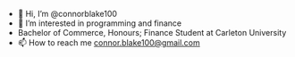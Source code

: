 - 👋 Hi, I’m @connorblake100
- 👀 I’m interested in programming and finance
- Bachelor of Commerce, Honours; Finance Student at Carleton University
- 📫 How to reach me connor.blake100@gmail.com

<!---
connorblake100/connorblake100 is a ✨ special ✨ repository because its `README.md` (this file) appears on your GitHub profile.
You can click the Preview link to take a look at your changes.
--->
